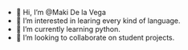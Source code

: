 - 👋 Hi, I’m @Maki De la Vega
- 👀 I’m interested in learing every kind of language.
- 🌱 I’m currently learning python.
- 💞️ I’m looking to collaborate on student projects.


<!---
panteraxo/panteraxo is a ✨ special ✨ repository because its `README.md` (this file) appears on your GitHub profile.
You can click the Preview link to take a look at your changes.
--->
